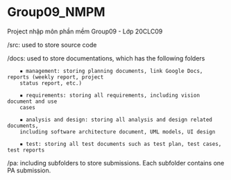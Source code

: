 # Group09_NMPM
Project nhập môn phần mềm Group09 - Lớp 20CLC09

/src: used to store source code

/docs: used to store documentations, which has the following folders

		▪ management: storing planning documents, link Google Docs, reports (weekly report, project
		status report, etc.)

		▪ requirements: storing all requirements, including vision document and use
		cases

		▪ analysis and design: storing all analysis and design related documents,
		including software architecture document, UML models, UI design

		▪ test: storing all test documents such as test plan, test cases, test reports

/pa: including subfolders to store submissions. Each subfolder contains one PA
submission.
